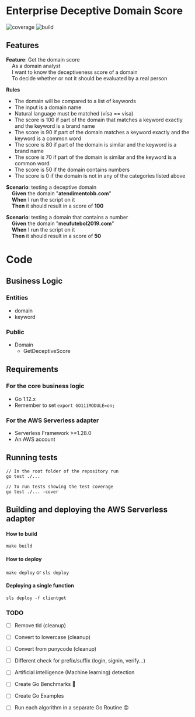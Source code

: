 # Enterprise Deceptive Domain Score
![coverage](https://img.shields.io/badge/coverage-94%25-brightgreen.svg)
![build](https://img.shields.io/badge/build-passing-brightgreen.svg)

## Features
**Feature**: Get the domain score  
    As a domain analyst  
    I want to know the deceptiveness score of a domain  
    To decide whether or not it should be evaluated by a real person

**Rules**

- The domain will be compared to a list of keywords
- The input is a domain name
- Natural language must be matched (vísa == visa)
- The score is 100 if part of the domain that matches a keyword exactly and the keyword is a brand name
- The score is 90 if part of the domain matches a keyword exactly and the keyword is a common word
- The score is 80 if part of the domain is similar and the keyword is a brand name
- The score is 70 if part of the domain is similar and the keyword is a common word
- The score is 50 if the domain contains numbers
- The score is 0 if the domain is not in any of the categories listed above

**Scenario**: testing a deceptive domain  
    **Given** the domain "**atendimentobb.com**"  
    **When** I run the script on it  
    **Then** it should result in a score of **100** 

**Scenario**: testing a domain that contains a number  
    **Given** the domain "**meufutebol2019.com**"  
    **When** I run the script on it  
    **Then** it should result in a score of **50**  

# Code
## Business Logic
### Entities
- domain
- keyword

### Public
- Domain
    - GetDeceptiveScore

## Requirements
### For the core business logic
- Go 1.12.x
- Remember to set ```export GO111MODULE=on;```

### For the AWS Serverless adapter
- Serverless Framework >=1.28.0
- An AWS account

## Running tests
```
// In the root folder of the repository run
go test ./...

// To run tests showing the test coverage
go test ./... -cover
```

## Building and deploying the AWS Serverless adapter

#### How to build
```make build```
#### How to deploy
```make deploy``` or ```sls deploy```
#### Deploying a single function
```sls deploy -f clientget```      

### TODO

- [ ] Remove tld (cleanup)
- [ ] Convert to lowercase (cleanup)
- [ ] Convert from punycode (cleanup)
- [ ] Different check for prefix/suffix (login, signin, verify...)
- [ ] Artificial intelligence (Machine learning) detection
- [ ] Create Go Benchmarks :revolving_hearts:
- [ ] Create Go Examples
- [ ] Run each algorithm in a separate Go Routine :heart_eyes:

